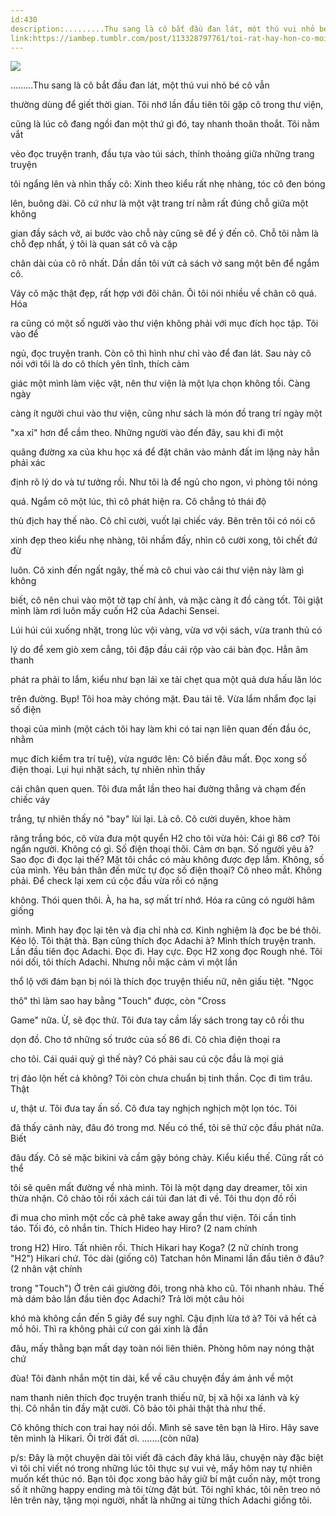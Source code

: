 ```yaml
---
id:430
description:.........Thu sang là cô bắt đầu đan lát, một thú vui nhỏ bé cô vẫn
link:https://iambep.tumblr.com/post/113328797761/toi-rat-hay-hon-co-moi-khi-chao-tam-biet-toi
---
```


![](https://64.media.tumblr.com/1dce351f3001738dc0b4460586dcc57a/tumblr_nl1gpurXJT1u3a9rjo1_640.jpg)

.........Thu sang là cô bắt đầu đan lát, một thú vui nhỏ bé cô vẫn

thường dùng để giết thời gian. Tôi nhớ lần đầu tiên tôi gặp cô trong thư
viện,

cũng là lúc cô đang ngồi đan một thứ gì đó, tay nhanh thoăn thoắt. Tôi nằm
vắt

vẻo đọc truyện tranh, đầu tựa vào túi sách, thỉnh thoảng giữa những trang
truyện

tôi ngẩng lên và nhìn thấy cô: Xinh theo kiểu rất nhẹ nhàng, tóc cô đen
bóng

lên, buông dài. Cô cứ như là một vật trang trí nằm rất đúng chỗ giữa một
không

gian đầy sách vở, ai bước vào chỗ này cũng sẽ để ý đến cô. Chỗ tôi nằm là
chỗ đẹp nhất, ý tôi là quan sát cô và cặp

chân dài của cô rõ nhất. Dần dần tôi vứt cả sách vở sang một bên để ngắm
cô.

Váy cô mặc thật đẹp, rất hợp với đôi chân. Ôi tôi nói nhiều về chân cô quá.
Hóa

ra cũng có một số người vào thư viện không phải với mục đích học tập. Tôi
vào để

ngủ, đọc truyện tranh. Còn cô thì hình như chỉ vào để đan lát. Sau này cô
nói với tôi là do cô thích yên tĩnh, thích cảm

giác một mình làm việc vặt, nên thư viện là một lựa chọn không tồi. Càng
ngày

càng ít người chui vào thư viện, cũng như sách là món đồ trang trí ngày
một

"xa xỉ" hơn để cầm theo. Những người vào đến đây, sau khi đi một

quãng đường xa của khu học xá để đặt chân vào mảnh đất im lặng này hẳn phải
xác

định rõ lý do và tư tưởng rồi. Như tôi là để ngủ cho ngon, vì phòng tôi
nóng

quá. Ngắm cô một lúc, thì cô phát hiện ra. Cô chẳng tỏ thái độ

thù địch hay thế nào. Cô chỉ cười, vuốt lại chiếc váy. Bên trên tôi có nói
cô

xinh đẹp theo kiểu nhẹ nhàng, tôi nhầm đấy, nhìn cô cười xong, tôi chết
đứ đừ

luôn. Cô xinh đến ngất ngây, thế mà cô chui vào cái thư viện này làm gì
không

biết, cô nên chui vào một tờ tạp chí ảnh, và mặc càng ít đồ càng tốt. Tôi
giật mình làm rơi luôn mấy cuốn H2 của Adachi Sensei.

Lúi húi cúi xuống nhặt, trong lúc vội vàng, vừa vơ vội sách, vừa tranh thủ
có

lý do để xem giò xem cẳng, tôi đập đầu cái rộp vào cái bàn đọc. Hẳn âm thanh

phát ra phải to lắm, kiểu như bạn lái xe tải chẹt qua một quả dưa hấu lăn
lóc

trên đường. Bụp! Tôi hoa mày chóng mặt. Đau tái tê. Vừa lẩm nhẩm đọc lại
số điện

thoại của mình (một cách tôi hay làm khi có tai nạn liên quan đến đầu óc,
nhằm

mục đích kiểm tra trí tuệ), vừa ngước lên: Cô biến đâu mất. Đọc xong số
điện thoại. Lụi hụi nhặt sách, tự nhiên nhìn thấy

cái chân quen quen. Tôi đưa mắt lần theo hai đường thẳng và chạm đến chiếc
váy

trắng, tự nhiên thấy nó "bay" lùi lại. Là cô. Cô cười duyên, khoe hàm

răng trắng bóc, cô vừa đưa một quyển H2 cho tôi vừa hỏi: Cái gì 86 cơ? Tôi
ngẩn người. Không có gì. Số điện thoại thôi. Cảm ơn bạn. Số người yêu à?
Sao đọc đi đọc lại thế? Mặt tôi chắc có màu không được đẹp lắm. Không, số
của mình. Yêu bản thân đến mức tự đọc số điện thoại? Cô nheo mắt. Không
phải. Để check lại xem cú cộc đầu vừa rồi có nặng

không. Thói quen thôi. À, ha ha, sợ mất trí nhớ. Hóa ra cũng có người hâm
giống

mình. Mình hay đọc lại tên và địa chỉ nhà cơ. Kinh nghiệm là đọc be bé thôi.
Kẻo lộ. Tôi thật thà. Bạn cũng thích đọc Adachi à? Mình thích truyện tranh.
Lần đầu tiên đọc Adachi. Đọc đi. Hay cực. Đọc H2 xong đọc Rough nhé. Tôi
nói dối, tôi thích Adachi. Nhưng nỗi mặc cảm vì một lần

thổ lộ với đám bạn bị nói là thích đọc truyện thiếu nữ, nên giấu tiệt. "Ngọc

thô" thì làm sao hay bằng "Touch" được, còn "Cross

Game" nữa. Ừ, sẽ đọc thử. Tôi đưa tay cầm lấy sách trong tay cô rồi thu

dọn đồ. Cho tớ những số trước của số 86 đi. Cô chìa điện thoại ra

cho tôi. Cái quái quỷ gì thế này? Có phải sau cú cộc đầu là mọi giá

trị đảo lộn hết cả không? Tôi còn chưa chuẩn bị tinh thần. Cọc đi tìm trâu.
Thật

ư, thật ư. Tôi đưa tay ấn số. Cô đưa tay nghịch nghịch một lọn tóc. Tôi

đã thấy cảnh này, đâu đó trong mơ. Nếu có thể, tôi sẽ thử cộc đầu phát nữa.
Biết

đâu đấy. Cô sẽ mặc bikini và cầm gậy bóng chày. Kiểu kiểu thế. Cũng rất
có thể

tôi sẽ quên mất đường về nhà mình. Tôi là một dạng day dreamer, tôi xin
thừa nhận. Cô chào tôi rồi xách cái túi đan lát đi về. Tôi thu dọn đồ rồi

đi mua cho mình một cốc cà phê take away gần thư viện. Tôi cần tỉnh táo. Tối
đó, cô nhắn tin. Thích Hideo hay Hiro? (2 nam chính

trong H2) Hiro. Tất nhiên rồi. Thích Hikari hay Koga? (2 nữ chính trong
"H2") Hikari chứ. Tóc dài (giống cô) Tatchan hôn Minami lần đầu tiên ở đâu?
(2 nhân vật chính

trong "Touch") Ở trên cái giường đôi, trong nhà kho cũ. Tôi nhanh nhảu. Thế
mà dám bảo lần đầu tiên đọc Adachi? Trả lời một câu hỏi

khó mà không cần đến 5 giây để suy nghĩ. Cậu định lừa tớ à? Tôi vã hết cả
mồ hôi. Thì ra không phải cứ con gái xinh là đần

đâu, mấy thằng bạn mất dạy toàn nói liên thiên. Phòng hôm nay nóng thật
chứ

đùa! Tôi đành nhắn một tin dài, kể về câu chuyện đầy ám ảnh về một

nam thanh niên thích đọc truyện tranh thiếu nữ, bị xã hội xa lánh và kỳ
thị. Cô nhắn tin đầy mặt cười. Cô bảo tôi phải thật thà như thế.

Cô không thích con trai hay nói dối. Mình sẽ save tên bạn là Hiro. Hãy save
tên mình là Hikari. Ôi trời đất ơi. .......(còn nữa)

p/s: Đây là một chuyện dài tôi viết đã cách đây khá lâu, chuyện này đặc
biệt vì tôi chỉ viết nó trong những lúc tôi thực sự vui vẻ, mấy hôm nay
tự nhiên muốn kết thúc nó. Bạn tôi đọc xong bảo hãy giữ bí mật cuốn này,
một trong số ít những happy ending mà tôi từng đặt bút. Tôi nghĩ khác, tôi
nên treo nó lên trên này, tặng mọi người, nhất là những ai từng thích Adachi
giống tôi.